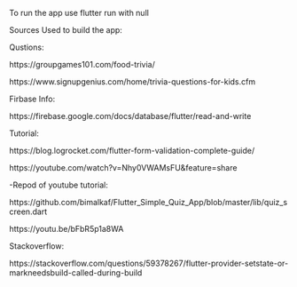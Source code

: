 To run the app use flutter run with null 
<p>Sources Used to build the app:</p>
<p>Qustions:</p>
  <p> https://groupgames101.com/food-trivia/ </p>
  <p>https://www.signupgenius.com/home/trivia-questions-for-kids.cfm </p>
<p>Firbase Info:</p>
  <p>https://firebase.google.com/docs/database/flutter/read-and-write </p>
  <p>Tutorial:</p>
  <p> https://blog.logrocket.com/flutter-form-validation-complete-guide/ </p>
  <p> https://youtube.com/watch?v=Nhy0VWAMsFU&feature=share </p>
    <p>-Repod of youtube tutorial:</p>
     <p>  https://github.com/bimalkaf/Flutter_Simple_Quiz_App/blob/master/lib/quiz_screen.dart</p>
  <p>https://youtu.be/bFbR5p1a8WA </p>
   <p>Stackoverflow:</p>
   <p>https://stackoverflow.com/questions/59378267/flutter-provider-setstate-or-markneedsbuild-called-during-build</p>
